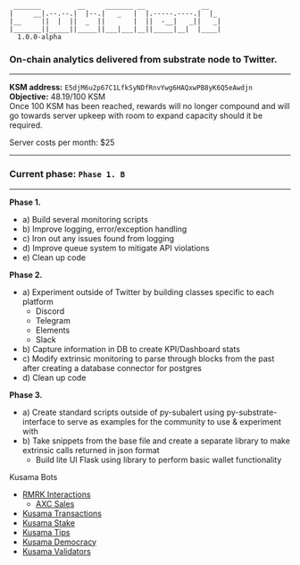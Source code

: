 ```
 _______         __     _______ __              __   
|     __|.--.--.|  |--.|   _   |  |.-----.----.|  |_ 
|__     ||  |  ||  _  ||       |  ||  -__|   _||   _|
|_______||_____||_____||___|___|__||_____|__|  |____|
  1.0.0-alpha
```
### On-chain analytics delivered from substrate node to Twitter.

---
**KSM address:** `E5djM6u2p67C1LfkSyNDfRnvYwg6HAQxwPB8yK6Q5eAwdjn`  
**Objective:** 48.19/100 KSM  
Once 100 KSM has been reached, rewards will no longer compound and will go towards server upkeep with room to expand capacity should it be required.

Server costs per month: $25

---
### **Current phase:** `Phase 1. B`

---
**Phase 1.**  
- a) Build several monitoring scripts
- b) Improve logging, error/exception handling
- c) Iron out any issues found from logging
- d) Improve queue system to mitigate API violations
- e) Clean up code

**Phase 2.**
- a) Experiment outside of Twitter by building classes specific to each platform
  - Discord
  - Telegram
  - Elements
  - Slack
- b) Capture information in DB to create KPI/Dashboard stats
- c) Modify extrinsic monitoring to parse through blocks from the past after creating a database connector for postgres
- d) Clean up code

**Phase 3.**
- a) Create standard scripts outside of py-subalert using py-substrate-interface to serve as examples for the community to use & experiment with
- b) Take snippets from the base file and create a separate library to make extrinsic calls returned in json format
  - Build lite UI Flask using library to perform basic wallet functionality



Kusama Bots
- [RMRK Interactions](https://twitter.com/NonFungibleTxs)
  - [AXC Sales](https://twitter.com/AXC_Sales)
- [Kusama Transactions](https://twitter.com/KusamaTxs)
- [Kusama Stake](https://twitter.com/KusamaStake)
- [Kusama Tips](https://twitter.com/KusamaTip)
- [Kusama Democracy](https://twitter.com/KusamaDemocracy)
- [Kusama Validators](https://twitter.com/KusamaValidator)